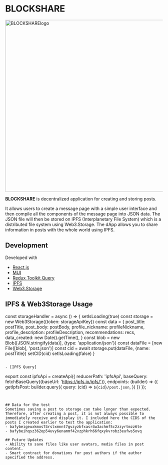 # BLOCKSHARE

<img src='https://story.madfish.solutions/wp-content/uploads/2022/08/Decenrtalized-filesharing-structure-1024x576.png' width='550px' alt='BLOCKSHARElogo' >

**BLOCKSHARE** is decentralized application for creating and storing posts.

It allows users to create a message page with a simple user interface and then compile all the components of the message page into JSON data. The JSON file will then be stored on IPFS (Interplanetary File System) which is a distributed file system using Web3.Storage.
The dApp allows you to share information in posts with the whole world using IPFS.

## Development
Developed with 
- [React.js](https://reactjs.org/)
- [MUI](https://mui.com/)
- [Redux Toolkit Query](https://redux-toolkit.js.org/rtk-query/overview)
- [IPFS](https://docs.ipfs.tech/)
- [Web3.Storage](https://web3.storage/)


## IPFS & Web3Storage Usage

  const storageHandler = async () => {
        setIsLoading(true)
        const storage = new Web3Storage({token: storageApiKey})
        const data = {
            post_title: postTitle,
            post_body: postBody,
            profile_nickname: profileNickname,
            profile_description: profileDescription,
            recommendations: recs,
            data_created: new Date().getTime(),
        }
        const blob = new Blob([JSON.stringify(data)], {type: 'application/json'})
        const dataFile = [new File([blob], 'post.json')]
        const cid = await storage.put(dataFile, {name: postTitle})
        setCID(cid)
        setIsLoading(false)
    }
  ```
 
- [IPFS Query]
  ```
  export const ipfsApi = createApi({
    reducerPath: 'ipfsApi',
    baseQuery: fetchBaseQuery({baseUrl: 'https://ipfs.io/ipfs/'}),
    endpoints: (builder) => ({
        getIpfsPost: builder.query({
            query: (cid) => `${cid}/post.json`,
        })
    })
  });
  ```


## Data for the test
  Sometimes saving a post to storage can take longer than expected. Therefore, after creating a post, it is not always possible to immediately receive and display it. I included here the CIDS of the posts I created earlier to test the application:
- bafybeigeuxkmos74rslxmnnt7gvzyzbfxasr4w3achmf5c2zzyrtmzz6te
- bafybeihqsz362op54uvy6enammf42vzphkrh66fqxykvrobz3eufws5ovq

## Future Updates
- Ability to save files like user avatars, media files in post content.
- Smart contract for donations for post authors if the author specified the address.


